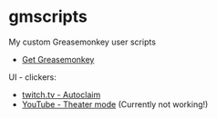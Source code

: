 # gmscripts
My custom Greasemonkey user scripts
- [Get Greasemonkey](https://addons.mozilla.org/nl/firefox/addon/greasemonkey/)

UI - clickers:
-  [twitch.tv - Autoclaim](https://raw.githubusercontent.com/McZlik/gmscripts/main/scripts/ui/clickers/twitch.autoclaim.user.js)
-  [YouTube - Theater mode](https://raw.githubusercontent.com/McZlik/gmscripts/main/scripts/ui/clickers/youtube.theatermode.user.js) (Currently not working!)